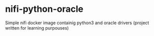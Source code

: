 # nifi-python-oracle

Simple nifi docker image containig python3 and oracle drivers (project written for learning purpouses)
